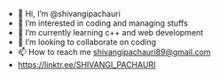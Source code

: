 - 👋 Hi, I’m @shivangipachauri
- 👀 I’m interested in coding and managing stuffs
- 🌱 I’m currently learning c++ and web development
- 💞️ I’m looking to collaborate on coding
- 📫 How to reach me shivangipachauri89@gmail.com
- https://linktr.ee/SHIVANGI_PACHAURI


<!---
shivangipachauri/shivangipachauri is a ✨ special ✨ repository because its `README.md` (this file) appears on your GitHub profile.
You can click the Preview link to take a look at your changes.
--->
